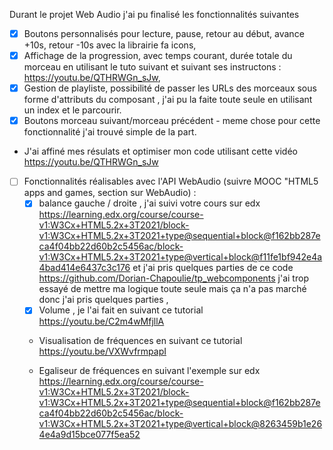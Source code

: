 Durant le projet Web Audio j'ai pu finalisé les fonctionnalités suivantes 

-  [x] Boutons personnalisés pour lecture, pause, retour au début, avance +10s, retour -10s avec la librairie fa icons,
- [x] Affichage de la progression, avec temps courant, durée totale du morceau en utilisant le tuto suivant et suivant ses instructons : https://youtu.be/QTHRWGn_sJw,
- [x] Gestion de playliste, possibilité de passer les URLs des morceaux sous forme d'attributs du composant , j'ai pu la faite toute seule en utilisant un index et le parcourir.
- [x] Boutons morceau suivant/morceau précédent - meme chose pour cette fonctionnalité j'ai trouvé simple de la part.
- J'ai affiné mes résulats et optimiser mon code utilisant cette vidéo https://youtu.be/QTHRWGn_sJw

- [ ] Fonctionnalités réalisables avec l'API WebAudio (suivre MOOC "HTML5 apps and games, section sur WebAudio) :
    - [x] balance gauche / droite , j'ai suivi votre cours sur edx https://learning.edx.org/course/course-v1:W3Cx+HTML5.2x+3T2021/block-v1:W3Cx+HTML5.2x+3T2021+type@sequential+block@f162bb287eca4f04bb22d60b2c5456ac/block-v1:W3Cx+HTML5.2x+3T2021+type@vertical+block@f11fe1bf942e4a4bad414e6437c3c176
     et j'ai pris quelques parties de ce code https://github.com/Dorian-Chapoulie/tp_webcomponents j'ai trop essayé de mettre ma logique toute seule mais ça n'a pas marché donc j'ai pris quelques parties ,  
    - [x] Volume , je l'ai fait en suivant ce tutorial https://youtu.be/C2m4wMfjllA

    - Visualisation de fréquences en suivant ce tutorial https://youtu.be/VXWvfrmpapI

    - Egaliseur de fréquences en suivant l'exemple sur edx https://learning.edx.org/course/course-v1:W3Cx+HTML5.2x+3T2021/block-v1:W3Cx+HTML5.2x+3T2021+type@sequential+block@f162bb287eca4f04bb22d60b2c5456ac/block-v1:W3Cx+HTML5.2x+3T2021+type@vertical+block@8263459b1e264e4a9d15bce077f5ea52
